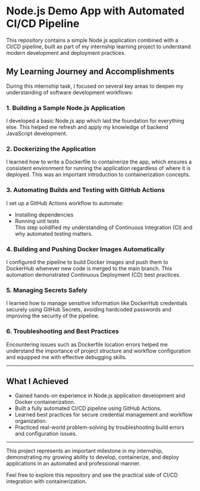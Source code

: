 # Node.js Demo App with Automated CI/CD Pipeline

This repository contains a simple Node.js application combined with a CI/CD pipeline, built as part of my internship learning project to understand modern development and deployment practices.

## My Learning Journey and Accomplishments

During this internship task, I focused on several key areas to deepen my understanding of software development workflows:

### 1. Building a Sample Node.js Application  
I developed a basic Node.js app which laid the foundation for everything else. This helped me refresh and apply my knowledge of backend JavaScript development.

### 2. Dockerizing the Application  
I learned how to write a Dockerfile to containerize the app, which ensures a consistent environment for running the application regardless of where it is deployed. This was an important introduction to containerization concepts.

### 3. Automating Builds and Testing with GitHub Actions  
I set up a GitHub Actions workflow to automate:
- Installing dependencies
- Running unit tests  
This step solidified my understanding of Continuous Integration (CI) and why automated testing matters.

### 4. Building and Pushing Docker Images Automatically  
I configured the pipeline to build Docker images and push them to DockerHub whenever new code is merged to the main branch. This automation demonstrated Continuous Deployment (CD) best practices.

### 5. Managing Secrets Safely  
I learned how to manage sensitive information like DockerHub credentials securely using GitHub Secrets, avoiding hardcoded passwords and improving the security of the pipeline.

### 6. Troubleshooting and Best Practices  
Encountering issues such as Dockerfile location errors helped me understand the importance of project structure and workflow configuration and equipped me with effective debugging skills.

---

## What I Achieved

- Gained hands-on experience in Node.js application development and Docker containerization.
- Built a fully automated CI/CD pipeline using GitHub Actions.
- Learned best practices for secure credential management and workflow organization.
- Practiced real-world problem-solving by troubleshooting build errors and configuration issues.

---

This project represents an important milestone in my internship, demonstrating my growing ability to develop, containerize, and deploy applications in an automated and professional manner.

Feel free to explore this repository and see the practical side of CI/CD integration with containerization.
